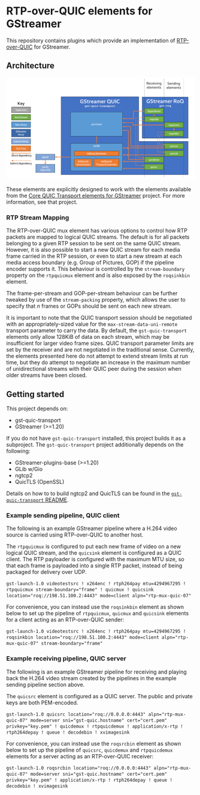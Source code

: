 # RTP-over-QUIC elements for GStreamer

This repository contains plugins which provide an implementation of
[RTP-over-QUIC](https://datatracker.ietf.org/doc/draft-ietf-avtcore-rtp-over-quic)
for GStreamer.

## Architecture

![A diagram showing the plugin architecture](/docs/GstSipQuic-quic-transport-roq-architecture.png)

These elements are explicitly designed to work with the elements available from
the [Core QUIC Transport elements for GStreamer](https://github.com/bbc/gst-quic-transport)
project. For more information, see that project.

### RTP Stream Mapping

The RTP-over-QUIC mux element has various options to control how RTP packets are
mapped to logical QUIC streams. The default is for all packets belonging to a given RTP session
to be sent on the same QUIC stream. However, it is also possible to start
a new QUIC stream for each media frame carried in the RTP session, or even to start a new stream at each
media access boundary (e.g. Group of Pictures, GOP) if the pipeline encoder supports it. This behaviour is
controlled by the `stream-boundary` property on the `rtpquicmux` element and
is also exposed by the `roqsinkbin` element.

The frame-per-stream and GOP-per-stream behaviour can be further tweaked by use of the
`stream-packing` property, which allows the user to specify that *n* frames or
GOPs should be sent on each new stream.

It is important to note that the QUIC transport session should be negotiated
with an appropriately-sized value for the `max-stream-data-uni-remote`
transport parameter to carry the data. By default, the `gst-quic-transport`
elements only allow 128KiB of data on each stream, which may be
insufficient for larger video frame sizes. QUIC transport parameter limits are set
by the receiver and are not negotiated in the traditional sense. Currently, the
elements presented here do not attempt to extend stream limits at run time, but
they do attempt to negotiate an increase in the maximum number of unidirectional streams with their QUIC peer during the session
when older streams have been closed.

## Getting started

This project depends on:

- gst-quic-transport
- GStreamer (>=1.20)

If you do not have `gst-quic-transport` installed, this project builds it
as a subproject. The `gst-quic-transport` project additionally depends on the
following:

- GStreamer-plugins-base (>=1.20)
- GLib w/Gio
- ngtcp2
- QuicTLS (OpenSSL)

Details on how to to build ngtcp2 and QuicTLS can be found in the
[`gst-quic-transport` README](https://github.com/bbc/gst-quic-transport/blob/main/README.md).

### Example sending pipeline, QUIC client

The following is an example GStreamer pipeline where a H.264 video source is
carried using RTP-over-QUIC to another host.

The `rtpquicmux` is configured to put each new frame of video on a new logical
QUIC stream, and the `quicsink` element is configured as a QUIC client. The RTP
payloader is configured with the maximum MTU size, so that each frame is
payloaded into a single RTP packet, instead of being packaged for delivery over
UDP.

```
gst-launch-1.0 videotestsrc ! x264enc ! rtph264pay mtu=4294967295 ! rtpquicmux stream-boundary="frame" ! quicmux ! quicsink location="roq://198.51.100.2:4443" mode=client alpn="rtp-mux-quic-07"
```

For convenience, you can instead use the `roqsinkbin` element as shown below
to set up the pipeline of `rtpquicmux`, `quicmux` and `quicsink` elements
for a client acting as an RTP-over-QUIC sender:

```
gst-launch-1.0 videotestsrc ! x264enc ! rtph264pay mtu=4294967295 ! roqsinkbin location="roq://198.51.100.2:4443" mode=client alpn="rtp-mux-quic-07" stream-boundary="frame"
```

### Example receiving pipeline, QUIC server

The following is an example GStreamer pipeline for receiving and playing back
the H.264 video stream created by the pipelines in the example sending pipeline
section above.

The `quicsrc` element is configured as a QUIC server. The public and private
keys are both PEM-encoded.

```
gst-launch-1.0 quicsrc location="roq://0.0.0.0:4443" alpn="rtp-mux-quic-07" mode=server sni="gst-quic.hostname" cert="cert.pem" privkey="key.pem" ! quicdemux ! rtpquicdemux ! application/x-rtp ! rtph264depay ! queue ! decodebin ! xvimagesink
```

For convenience, you can instead use the `roqsrcbin` element as shown below
to set up the pipeline of `quicsrc`, `quicdemux` and `rtpquicdemux` elements
for a server acting as an RTP-over-QUIC receiver:

```
gst-launch-1.0 roqsrcbin location="roq://0.0.0.0:4443" alpn="rtp-mux-quic-07" mode=server sni="gst-quic.hostname" cert="cert.pem" privkey="key.pem" ! application/x-rtp ! rtph264depay ! queue ! decodebin ! xvimagesink
```
